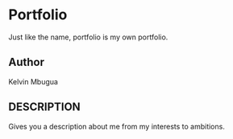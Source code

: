 # Portfolio
Just like the name, portfolio is my own portfolio.

## Author
Kelvin Mbugua 

## DESCRIPTION
Gives you a description about me from my interests to ambitions.

## 